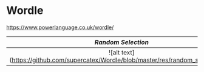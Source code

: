 # Wordle
https://www.powerlanguage.co.uk/wordle/

|*Random Selection*|
|:--:|
|![alt text](https://github.com/supercatex/Wordle/blob/master/res/random_selection.png | width=100)|
